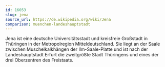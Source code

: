 ```yaml
---
id: 16053
slug: jena
source_url: https://de.wikipedia.org/wiki/Jena
comparison: muenchen-landeshauptstadt
---
```


Jena ist eine deutsche Universitätsstadt und kreisfreie Großstadt in Thüringen in der Metropolregion Mitteldeutschland. Sie liegt an der Saale zwischen Muschelkalkhängen der Ilm-Saale-Platte und ist nach der Landeshauptstadt Erfurt die zweitgrößte Stadt Thüringens und eines der drei Oberzentren des Freistaats.
